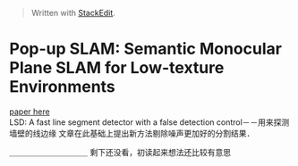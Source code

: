 ﻿


> Written with [StackEdit](https://stackedit.io/).

#  Pop-up SLAM: Semantic Monocular Plane SLAM for Low-texture Environments

[paper here](https://arxiv.org/pdf/1703.07334.pdf)  
LSD: A fast line segment detector with a false detection control－－用来探测墙壁的线边缘
文章在此基础上提出新方法剔除噪声更加好的分割结果．

＿＿＿＿＿＿＿＿＿＿
剩下还没看，初读起来想法还比较有意思
